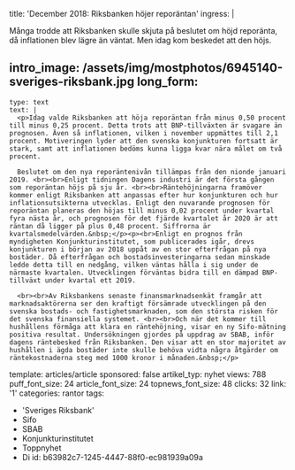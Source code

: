 title: 'December 2018: Riksbanken höjer reporäntan'
ingress: |
  <p>Många trodde att Riksbanken skulle skjuta på beslutet om höjd reporänta, då inflationen blev lägre än väntat. Men idag kom beskedet att den höjs.
  </p>
  
intro_image: /assets/img/mostphotos/6945140-sveriges-riksbank.jpg
long_form:
  -
    type: text
    text: |
      <p>Idag valde Riksbanken att höja reporäntan från minus 0,50 procent till minus 0,25 procent. Detta trots att BNP-tillväxten är svagare än prognosen. Även så inflationen, vilken i november uppmättes till 2,1 procent. Motiveringen lyder att den svenska konjunkturen fortsatt är stark, samt att inflationen bedöms kunna ligga kvar nära målet om två procent.  
      
      Beslutet om den nya reporäntenivån tillämpas från den nionde januari 2019. <br><br>Enligt tidningen Dagens industri är det första gången som reporäntan höjs på sju år. <br><br>Räntehöjningarna framöver kommer enligt Riksbanken att anpassas efter hur konjunkturen och hur inflationsutsikterna utvecklas. Enligt den nuvarande prognosen för reporäntan planeras den höjas till minus 0,02 procent under kvartal fyra nästa år, och prognosen för det fjärde kvartalet år 2020 är att räntan då ligger på plus 0,48 procent. Siffrorna är kvartalsmedelvärden.&nbsp;</p><p><br>Enligt en prognos från myndigheten Konjunkturinstitutet, som publicerades igår, drevs konjunkturen i början av 2018 uppåt av en stor efterfrågan på nya bostäder. Då efterfrågan och bostadsinvesteringarna sedan minskade ledde detta till en nedgång, vilken väntas hålla i sig under de närmaste kvartalen. Utvecklingen förväntas bidra till en dämpad BNP-tillväxt under kvartal ett 2019.  
      
      <br><br>Av Riksbankens senaste finansmarknadsenkät framgår att marknadsaktörerna ser den kraftigt försämrade utvecklingen på den svenska bostads- och fastighetsmarknaden, som den största risken för det svenska finansiella systemet. <br><br>Och när det kommer till hushållens förmåga att klara en räntehöjning, visar en ny Sifo-mätning positiva resultat. Undersökningen gjordes på uppdrag av SBAB, inför dagens räntebesked från Riksbanken. Den visar att en stor majoritet av hushållen i ägda bostäder inte skulle behöva vidta några åtgärder om räntekostnaderna steg med 1000 kronor i månaden.&nbsp;</p>
      
template: articles/article
sponsored: false
artikel_typ: nyhet
views: 788
puff_font_size: 24
article_font_size: 24
topnews_font_size: 48
clicks: 32
link: '1'
categories: rantor
tags:
  - 'Sveriges Riksbank'
  - Sifo
  - SBAB
  - Konjunkturinstitutet
  - Toppnyhet
  - Di
id: b63982c7-1245-4447-88f0-ec981939a09a
